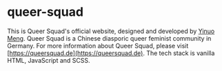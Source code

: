 # queer-squad
This is Queer Squad's official website, designed and developed by [Yinuo Meng](https://github.com/Yinuo-M).
Queer Squad is a Chinese diasporic queer feminist community in Germany.
For more information about Queer Squad, please visit [https://queersquad.de](https://queersquad.de).
The tech stack is vanilla HTML, JavaScript and SCSS.
